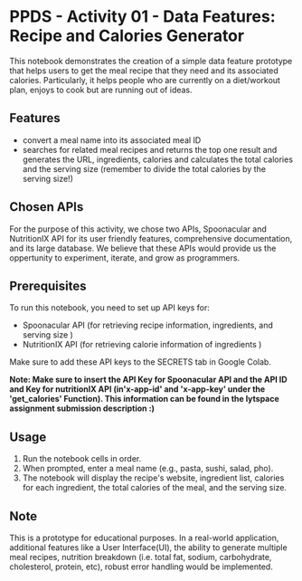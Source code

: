 # PPDS - Activity 01 - Data Features: Recipe and Calories Generator

This notebook demonstrates the creation of a simple data feature prototype that helps users to get the meal recipe that they need and its associated calories. Particularly, it helps people who are currently on a diet/workout plan, enjoys to cook but are running out of ideas. 

## Features
- convert a meal name into its associated meal ID 
- searches for related meal recipes and returns the top one result and generates the URL, ingredients, calories and calculates the total calories and the serving size (remember to divide the total calories by the serving size!)

## Chosen APIs 
For the purpose of this activity, we chose two APIs, Spoonacular and NutritionIX API for its user friendly features, comprehensive documentation, and its large database. We believe that these APIs would provide us the oppertunity to experiment, iterate, and grow as programmers.   

## Prerequisites 

To run this notebook, you need to set up API keys for:

- Spoonacular API (for retrieving recipe information, ingredients, and serving size )
- NutritionIX API (for retrieving calorie information of ingredients )
  
Make sure to add these API keys to the SECRETS tab in Google Colab.

**Note: Make sure to insert the API Key for Spoonacular API and the API ID and Key for nutritionIX API (in'x-app-id' and 'x-app-key' under the 'get_calories' Function). This information can be found in the lytspace assignment submission description :)** 


## Usage

1. Run the notebook cells in order.
2. When prompted, enter a meal name (e.g., pasta, sushi, salad, pho).
3. The notebook will display the recipe's website, ingredient list, calories for each ingredient, the total calories of the meal, and the serving size. 


## Note

This is a prototype for educational purposes. In a real-world application, additional features like a User Interface(UI), the ability to generate multiple meal recipes, nutrition breakdown (i.e. total fat, sodium, carbohydrate, cholesterol, protein, etc), robust error handling would be implemented.
